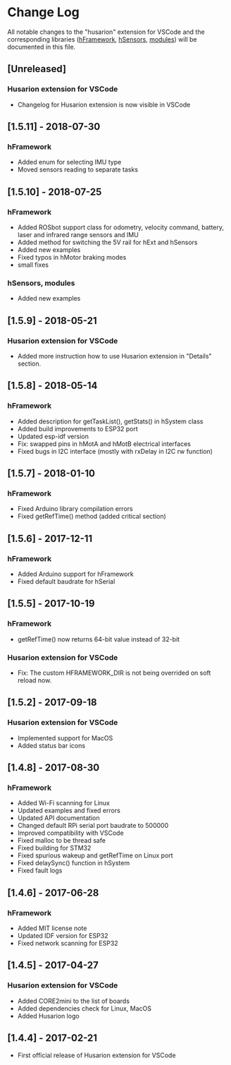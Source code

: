 # Change Log
All notable changes to the "husarion" extension for VSCode and the corresponding libraries ([hFramework](https://github.com/husarion/hFramework), [hSensors](https://github.com/husarion/hSensors), [modules](https://github.com/husarion/modules)) will be documented in this file.

## [Unreleased]
### Husarion extension for VSCode
- Changelog for Husarion extension is now visible in VSCode

## [1.5.11] - 2018-07-30
### hFramework
- Added enum for selecting IMU type
- Moved sensors reading to separate tasks 

## [1.5.10] - 2018-07-25
### hFramework
- Added ROSbot support class for odometry, velocity command, battery, laser and infrared range sensors and IMU
- Added method for switching the 5V rail for hExt and hSensors
- Added new examples
- Fixed typos in hMotor braking modes
- small fixes
### hSensors, modules
- Added new examples

## [1.5.9] - 2018-05-21
### Husarion extension for VSCode
- Added more instruction how to use Husarion extension in "Details" section.

## [1.5.8] - 2018-05-14
### hFramework
- Added description for getTaskList(), getStats() in hSystem class
- Added build improvements to ESP32 port
- Updated esp-idf version
- Fix: swapped pins in hMotA and hMotB electrical interfaces
- Fixed bugs in I2C interface (mostly with rxDelay in I2C rw function)

## [1.5.7] - 2018-01-10
### hFramework
- Fixed Arduino library compilation errors
- Fixed getRefTime() method (added critical section)

## [1.5.6] - 2017-12-11
### hFramework
- Added Arduino support for hFramework
- Fixed default baudrate for hSerial

## [1.5.5] - 2017-10-19
### hFramework
- getRefTime() now returns 64-bit value instead of 32-bit
### Husarion extension for VSCode
- Fix: The custom HFRAMEWORK_DIR is not being overrided on soft reload now.

## [1.5.2] - 2017-09-18
### Husarion extension for VSCode
- Implemented support for MacOS
- Added status bar icons

## [1.4.8] - 2017-08-30
### hFramework
- Added Wi-Fi scanning for Linux
- Updated examples and fixed errors
- Updated API documentation
- Changed default RPi serial port baudrate to 500000
- Improved compatibility with VSCode
- Fixed malloc to be thread safe
- Fixed building for STM32
- Fixed spurious wakeup and getRefTime on Linux port
- Fixed delaySync() function in hSystem
- Fixed fault logs

## [1.4.6] - 2017-06-28
### hFramework
- Added MIT license note
- Updated IDF version for ESP32
- Fixed network scanning for ESP32

## [1.4.5] - 2017-04-27
### Husarion extension for VSCode
- Added CORE2mini to the list of boards
- Added dependencies check for Linux, MacOS
- Added Husarion logo

## [1.4.4] - 2017-02-21
- First official release of Husarion extension for VSCode
